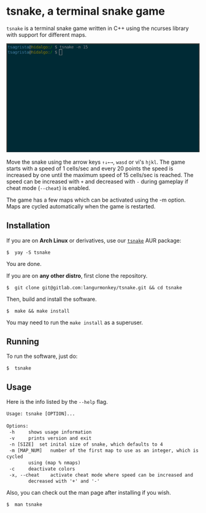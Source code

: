 # tsnake, a terminal snake game

`tsnake` is a terminal snake game written in C++ using the ncurses library with
support for different maps.

![tsnake](https://raw.githubusercontent.com/langurmonkey/tsnake/master/img/tsnake.gif)

Move the snake using the arrow keys `↑↓←→`, `wasd` or vi's `hjkl`.
The game starts with a speed of 1 cells/sec and every 20 points the speed
is increased by one until the maximum speed of 15 cells/sec is reached.
The speed can be increased with `+` and decreased with `-` during gameplay if
cheat mode (`--cheat`) is enabled.

The game has a few maps which can be activated using the -m option.
Maps are cycled automatically when the game is restarted.

## Installation

If you are on **Arch Linux** or derivatives, use our [`tsnake`](https://aur.archlinux.org/packages/tsnake/) AUR package:

```
$  yay -S tsnake
```
You are done.

If you are on **any other distro**, first clone the repository.

```
$  git clone git@gitlab.com:langurmonkey/tsnake.git && cd tsnake
```

Then, build and install the software.

```
$  make && make install
```

You may need to run the `make install` as a superuser.

## Running

To run the software, just do:

```
$  tsnake
```

## Usage

Here is the info listed by the `--help` flag.

```
Usage: tsnake [OPTION]...

Options:
 -h		shows usage information
 -v		prints version and exit
 -n [SIZE]	set inital size of snake, which defaults to 4
 -m [MAP_NUM]	number of the first map to use as an integer, which is cycled
		using (map % nmaps)
 -c		deactivate colors
 -x, --cheat	activate cheat mode where speed can be increased and
		decreased with '+' and '-'
```

Also, you can check out the man page after installing if you wish.

```
$  man tsnake
```
